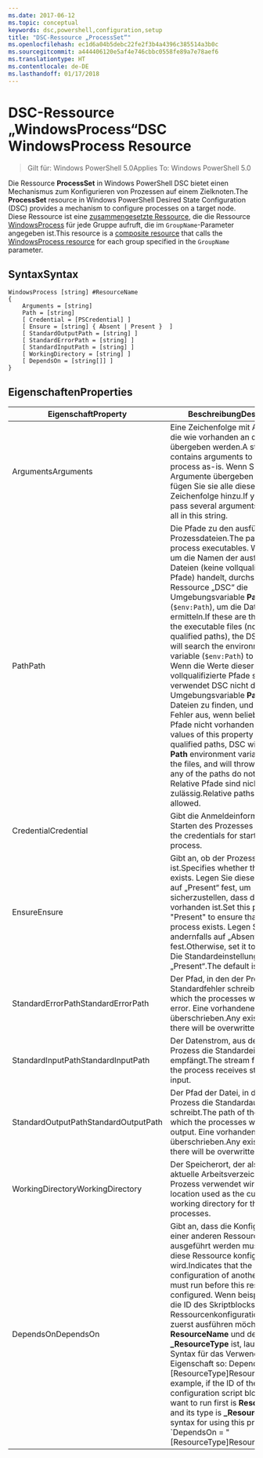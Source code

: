```yaml
---
ms.date: 2017-06-12
ms.topic: conceptual
keywords: dsc,powershell,configuration,setup
title: "DSC-Ressource „ProcessSet“"
ms.openlocfilehash: ec1d6a04b5debc22fe2f3b4a4396c385514a3b0c
ms.sourcegitcommit: a444406120e5af4e746cbbc0558fe89a7e78aef6
ms.translationtype: HT
ms.contentlocale: de-DE
ms.lasthandoff: 01/17/2018
---
```

# <a name="dsc-windowsprocess-resource"></a><span data-ttu-id="8c864-103">DSC-Ressource „WindowsProcess“</span><span class="sxs-lookup"><span data-stu-id="8c864-103">DSC WindowsProcess Resource</span></span>

> <span data-ttu-id="8c864-104">Gilt für: Windows PowerShell 5.0</span><span class="sxs-lookup"><span data-stu-id="8c864-104">Applies To: Windows PowerShell 5.0</span></span>

<span data-ttu-id="8c864-105">Die Ressource **ProcessSet** in Windows PowerShell DSC bietet einen Mechanismus zum Konfigurieren von Prozessen auf einem Zielknoten.</span><span class="sxs-lookup"><span data-stu-id="8c864-105">The **ProcessSet** resource in Windows PowerShell Desired State Configuration (DSC) provides a mechanism to configure processes on a target node.</span></span> <span data-ttu-id="8c864-106">Diese Ressource ist eine [zusammengesetzte Ressource](authoringResourceComposite.md), die die Ressource [WindowsProcess](windowsProcessResource.md) für jede Gruppe aufruft, die im `GroupName`-Parameter angegeben ist.</span><span class="sxs-lookup"><span data-stu-id="8c864-106">This resource is a [composite resource](authoringResourceComposite.md) that calls the [WindowsProcess resource](windowsProcessResource.md) for each group specified in the `GroupName` parameter.</span></span>

## <a name="syntax"></a><span data-ttu-id="8c864-107">Syntax</span><span class="sxs-lookup"><span data-stu-id="8c864-107">Syntax</span></span>

```
WindowsProcess [string] #ResourceName
{
    Arguments = [string]
    Path = [string]
    [ Credential = [PSCredential] ]
    [ Ensure = [string] { Absent | Present }  ]
    [ StandardOutputPath = [string] ]
    [ StandardErrorPath = [string] ]
    [ StandardInputPath = [string] ]   
    [ WorkingDirectory = [string] ]
    [ DependsOn = [string[]] ]
}
```

## <a name="properties"></a><span data-ttu-id="8c864-108">Eigenschaften</span><span class="sxs-lookup"><span data-stu-id="8c864-108">Properties</span></span>
|  <span data-ttu-id="8c864-109">Eigenschaft</span><span class="sxs-lookup"><span data-stu-id="8c864-109">Property</span></span>  |  <span data-ttu-id="8c864-110">Beschreibung</span><span class="sxs-lookup"><span data-stu-id="8c864-110">Description</span></span>   | 
|---|---| 
| <span data-ttu-id="8c864-111">Arguments</span><span class="sxs-lookup"><span data-stu-id="8c864-111">Arguments</span></span>| <span data-ttu-id="8c864-112">Eine Zeichenfolge mit Argumenten, die wie vorhanden an den Prozess übergeben werden.</span><span class="sxs-lookup"><span data-stu-id="8c864-112">A string that contains arguments to pass to the process as-is.</span></span> <span data-ttu-id="8c864-113">Wenn Sie mehrere Argumente übergeben müssen, fügen Sie sie alle dieser Zeichenfolge hinzu.</span><span class="sxs-lookup"><span data-stu-id="8c864-113">If you need to pass several arguments, put them all in this string.</span></span>| 
| <span data-ttu-id="8c864-114">Path</span><span class="sxs-lookup"><span data-stu-id="8c864-114">Path</span></span>| <span data-ttu-id="8c864-115">Die Pfade zu den ausführbaren Prozessdateien.</span><span class="sxs-lookup"><span data-stu-id="8c864-115">The paths to the process executables.</span></span> <span data-ttu-id="8c864-116">Wenn es sich um die Namen der ausführbaren Dateien (keine vollqualifizierten Pfade) handelt, durchsucht die Ressource „DSC“ die Umgebungsvariable **Path** (`$env:Path`), um die Dateien zu ermitteln.</span><span class="sxs-lookup"><span data-stu-id="8c864-116">If these are the names of the executable files (not fully qualified paths), the DSC resource will search the environment **Path** variable (`$env:Path`) to find the files.</span></span> <span data-ttu-id="8c864-117">Wenn die Werte dieser Eigenschaft vollqualifizierte Pfade sind, verwendet DSC nicht die Umgebungsvariable **Path**, um die Dateien zu finden, und löst einen Fehler aus, wenn beliebige der Pfade nicht vorhanden sind.</span><span class="sxs-lookup"><span data-stu-id="8c864-117">If the values of this property are fully qualified paths, DSC will not use the **Path** environment variable to find the files, and will throw an error if any of the paths do not exist.</span></span> <span data-ttu-id="8c864-118">Relative Pfade sind nicht zulässig.</span><span class="sxs-lookup"><span data-stu-id="8c864-118">Relative paths are not allowed.</span></span>| 
| <span data-ttu-id="8c864-119">Credential</span><span class="sxs-lookup"><span data-stu-id="8c864-119">Credential</span></span>| <span data-ttu-id="8c864-120">Gibt die Anmeldeinformationen zum Starten des Prozesses an.</span><span class="sxs-lookup"><span data-stu-id="8c864-120">Indicates the credentials for starting the process.</span></span>| 
| <span data-ttu-id="8c864-121">Ensure</span><span class="sxs-lookup"><span data-stu-id="8c864-121">Ensure</span></span>| <span data-ttu-id="8c864-122">Gibt an, ob der Prozess vorhanden ist.</span><span class="sxs-lookup"><span data-stu-id="8c864-122">Specifies whether the processes exists.</span></span> <span data-ttu-id="8c864-123">Legen Sie diese Eigenschaft auf „Present“ fest, um sicherzustellen, dass der Prozess vorhanden ist.</span><span class="sxs-lookup"><span data-stu-id="8c864-123">Set this property to "Present" to ensure that the process exists.</span></span> <span data-ttu-id="8c864-124">Legen Sie sie andernfalls auf „Absent“ fest.</span><span class="sxs-lookup"><span data-stu-id="8c864-124">Otherwise, set it to "Absent".</span></span> <span data-ttu-id="8c864-125">Die Standardeinstellung ist „Present“.</span><span class="sxs-lookup"><span data-stu-id="8c864-125">The default is "Present".</span></span>| 
| <span data-ttu-id="8c864-126">StandardErrorPath</span><span class="sxs-lookup"><span data-stu-id="8c864-126">StandardErrorPath</span></span>| <span data-ttu-id="8c864-127">Der Pfad, in den der Prozess Standardfehler schreibt.</span><span class="sxs-lookup"><span data-stu-id="8c864-127">The path to which the processes write standard error.</span></span> <span data-ttu-id="8c864-128">Eine vorhandene Datei wird überschrieben.</span><span class="sxs-lookup"><span data-stu-id="8c864-128">Any existing file there will be overwritten.</span></span>| 
| <span data-ttu-id="8c864-129">StandardInputPath</span><span class="sxs-lookup"><span data-stu-id="8c864-129">StandardInputPath</span></span>| <span data-ttu-id="8c864-130">Der Datenstrom, aus dem der Prozess die Standardeingabe empfängt.</span><span class="sxs-lookup"><span data-stu-id="8c864-130">The stream from which the process receives standard input.</span></span>| 
| <span data-ttu-id="8c864-131">StandardOutputPath</span><span class="sxs-lookup"><span data-stu-id="8c864-131">StandardOutputPath</span></span>| <span data-ttu-id="8c864-132">Der Pfad der Datei, in die der Prozess die Standardausgabe schreibt.</span><span class="sxs-lookup"><span data-stu-id="8c864-132">The path of the file to which the processes write standard output.</span></span> <span data-ttu-id="8c864-133">Eine vorhandene Datei wird überschrieben.</span><span class="sxs-lookup"><span data-stu-id="8c864-133">Any existing file there will be overwritten.</span></span>| 
| <span data-ttu-id="8c864-134">WorkingDirectory</span><span class="sxs-lookup"><span data-stu-id="8c864-134">WorkingDirectory</span></span>| <span data-ttu-id="8c864-135">Der Speicherort, der als das aktuelle Arbeitsverzeichnis für den Prozess verwendet wird.</span><span class="sxs-lookup"><span data-stu-id="8c864-135">The location used as the current working directory for the processes.</span></span>| 
| <span data-ttu-id="8c864-136">DependsOn</span><span class="sxs-lookup"><span data-stu-id="8c864-136">DependsOn</span></span> | <span data-ttu-id="8c864-137">Gibt an, dass die Konfiguration einer anderen Ressource ausgeführt werden muss, bevor diese Ressource konfiguriert wird.</span><span class="sxs-lookup"><span data-stu-id="8c864-137">Indicates that the configuration of another resource must run before this resource is configured.</span></span> <span data-ttu-id="8c864-138">Wenn beispielsweise die ID des Skriptblocks mit der Ressourcenkonfiguration, den Sie zuerst ausführen möchten, **ResourceName** und dessen Typ **_ResourceType** ist, lautet die Syntax für das Verwenden dieser Eigenschaft so: DependsOn = "[ResourceType]ResourceName".</span><span class="sxs-lookup"><span data-stu-id="8c864-138">For example, if the ID of the resource configuration script block that you want to run first is **ResourceName** and its type is **_ResourceType**, the syntax for using this property is \`DependsOn = "[ResourceType]ResourceName"\`\` .</span></span>| 

